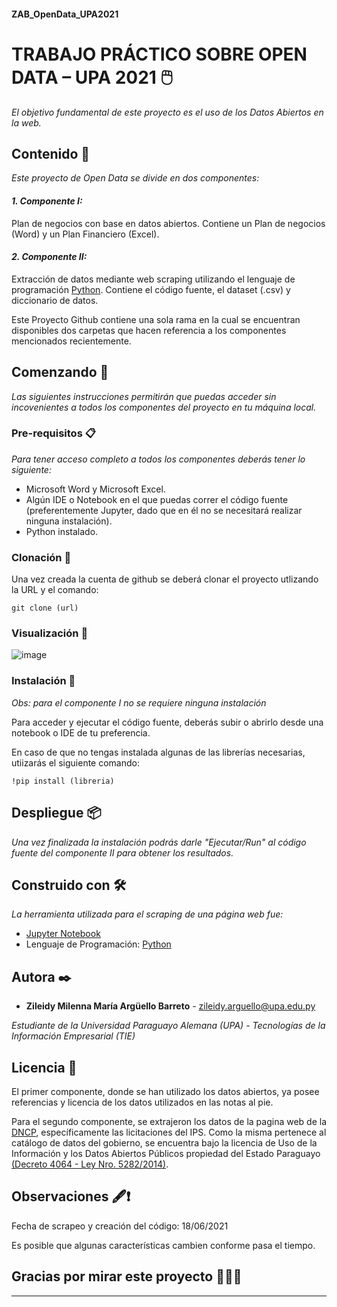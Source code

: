 #### ZAB_OpenData_UPA2021
# TRABAJO PRÁCTICO SOBRE OPEN DATA – UPA 2021 🖱️

_El objetivo fundamental de este proyecto es el uso de los Datos Abiertos en la web._

## Contenido 📑

_Este proyecto de Open Data se divide en dos componentes:_

 #### _1. Componente I:_ 
 Plan de negocios con base en datos abiertos. Contiene un Plan de negocios (Word) y un Plan Financiero (Excel).
  
 #### _2. Componente II:_
 Extracción de datos mediante web scraping utilizando el lenguaje de programación [Python](https://www.python.org/). Contiene el código fuente, el dataset (.csv) y diccionario de datos.


Este Proyecto Github contiene una sola rama en la cual se encuentran disponibles dos carpetas que hacen referencia a los componentes mencionados recientemente. 


## Comenzando 🚀 

_Las siguientes instrucciones permitirán que puedas acceder sin incovenientes a todos los componentes del proyecto en tu máquina local._

### Pre-requisitos 📋

_Para tener acceso completo a todos los componentes deberás tener lo siguiente:_

* Microsoft Word y Microsoft Excel.
* Algún IDE o Notebook en el que puedas correr el código fuente (preferentemente Jupyter, dado que en él no se necesitará realizar ninguna instalación).
* Python instalado. 

### Clonación 👥
Una vez creada la cuenta de github se deberá clonar el proyecto utlizando la URL y el comando:

```
git clone (url)
```

### Visualización 🧐

![image](https://user-images.githubusercontent.com/71017838/122658995-07ddfc00-d141-11eb-9d4f-591b5b830bdd.png)

### Instalación 🔧

_Obs: para el componente I no se requiere ninguna instalación_

Para acceder y ejecutar el código fuente, deberás subir o abrirlo desde una notebook o IDE de tu preferencia. 

En caso de que no tengas instalada algunas de las librerías necesarias, utiizarás el siguiente comando:
```
!pip install (libreria)
```

## Despliegue 📦

_Una vez finalizada la instalación podrás darle "Ejecutar/Run" al código fuente del componente II para obtener los resultados._


## Construido con 🛠️

_La herramienta utilizada para el scraping de una página web fue:_

* [Jupyter Notebook](https://jupyter.org/)
* Lenguaje de Programación: [Python](https://www.python.org/)

## Autora ✒️

* **Zileidy Milenna María Argüello Barreto** - zileidy.arguello@upa.edu.py

*Estudiante de la Universidad Paraguayo Alemana (UPA) - Tecnologías de la Información Empresarial (TIE)* 

## Licencia 📄

El primer componente, donde se han utilizado los datos abiertos, ya posee referencias y licencia de los datos utilizados en las notas al pie.

Para el segundo componente, se extrajeron los datos de la pagina web de la [DNCP](https://www.contrataciones.gov.py/), específicamente las licitaciones del IPS. Como la misma pertenece al catálogo de datos del gobierno, se encuentra bajo la licencia de Uso de la Información y los Datos Abiertos Públicos propiedad del Estado Paraguayo [(Decreto 4064 - Ley Nro. 5282/2014)](https://www.paraguay.gov.py/datos-abiertos/licencias).

## Observaciones 🖋️❗
Fecha de scrapeo y creación del código: 18/06/2021

Es posible que algunas características cambien conforme pasa el tiempo.

## Gracias por mirar este proyecto 📢🤓🎁

---
